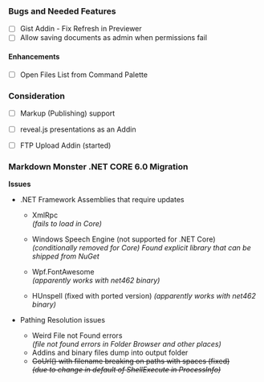 ### Bugs and Needed Features

* [ ] Gist Addin - Fix Refresh in Previewer
* [ ] Allow saving documents as admin when permissions fail

#### Enhancements
* [ ] Open Files List from Command Palette

### Consideration
* [ ] Markup (Publishing) support
* [ ] reveal.js presentations as an Addin
* [ ] FTP Upload Addin (started)


### Markdown Monster .NET CORE 6.0 Migration

**Issues**

* .NET Framework Assemblies that require updates
	* XmlRpc  
	  *(fails to load in Core)*
	* Windows Speech Engine (not supported for .NET Core)  
	  *(conditionally removed for Core)*
	  *Found explicit library that can be shipped from NuGet*

	* Wpf.FontAwesome  
	  *(apparently works with net462 binary)*
	* HUnspell (fixed with ported version)
	  *(apparently works with net462 binary)*
	  
* Pathing Resolution issues 
	* Weird File not Found errors  
	*(file not found errors in Folder Browser and other places)*
	* Addins and binary files dump into output folder
	* ~~GoUrl() with filename breaking on paths with spaces (fixed)  
	  *(due to change in default of ShellExecute in ProcessInfo)*~~
	 